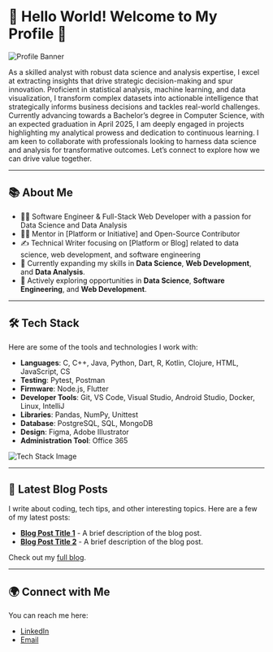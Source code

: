 # 🚀 Hello World! Welcome to My Profile 👋

![Profile Banner](https://media.discordapp.net/attachments/1076299158480236627/1334324511801081957/12620f98-65e5-451d-b926-eb6ee7e4c9ad.jpg?ex=679c1e0a&is=679acc8a&hm=ac2ffe7146e1bd111f0eb94a3afa76a17428868902c30781505170370989b899&=&format=webp&width=460&height=613)

As a skilled analyst with robust data science and analysis expertise, I excel at extracting insights that drive strategic decision-making and spur innovation. Proficient in statistical analysis, machine learning, and data visualization, I transform complex datasets into actionable intelligence that strategically informs business decisions and tackles real-world challenges. Currently advancing towards a Bachelor’s degree in Computer Science, with an expected graduation in April 2025, I am deeply engaged in projects highlighting my analytical prowess and dedication to continuous learning. I am keen to collaborate with professionals looking to harness data science and analysis for transformative outcomes. Let’s connect to explore how we can drive value together.

---

## 📚 About Me

- 👨‍💻 Software Engineer & Full-Stack Web Developer with a passion for Data Science and Data Analysis
- 🧑‍🏫 Mentor in [Platform or Initiative] and Open-Source Contributor
- ✍️ Technical Writer focusing on [Platform or Blog] related to data science, web development, and software engineering
- 🌱 Currently expanding my skills in **Data Science**, **Web Development**, and **Data Analysis**.
- 💼 Actively exploring opportunities in **Data Science**, **Software Engineering**, and **Web Development**.

---

## 🛠️ Tech Stack

Here are some of the tools and technologies I work with:

- **Languages**: C, C++, Java, Python, Dart, R, Kotlin, Clojure, HTML, JavaScript, CS
- **Testing**: Pytest, Postman
- **Firmware**: Node.js, Flutter
- **Developer Tools**: Git, VS Code, Visual Studio, Android Studio, Docker, Linux, IntelliJ
- **Libraries**: Pandas, NumPy, Unittest
- **Database**: PostgreSQL, SQL, MongoDB
- **Design**: Figma, Adobe Illustrator
- **Administration Tool**: Office 365

![Tech Stack Image](link-to-your-tech-stack-image)

---

## 📖 Latest Blog Posts

I write about coding, tech tips, and other interesting topics. Here are a few of my latest posts:

- [**Blog Post Title 1**](link-to-post) - A brief description of the blog post.
- [**Blog Post Title 2**](link-to-post) - A brief description of the blog post.

Check out my [full blog](link-to-blog).

---

## 🌍 Connect with Me

You can reach me here:

- [LinkedIn](https://www.linkedin.com/in/mohammad-mohammad-a74b83188)
- [Email](mailto:mohammad040199ctg@gmail.com)

